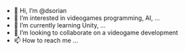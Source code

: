 - 👋 Hi, I’m @dsorian
- 👀 I’m interested in videogames programming, AI, ...
- 🌱 I’m currently learning Unity, ...
- 💞️ I’m looking to collaborate on a videogame development
- 📫 How to reach me ...

<!---
dsorian/dsorian is a ✨ special ✨ repository because its `README.md` (this file) appears on your GitHub profile.
You can click the Preview link to take a look at your changes.
--->
